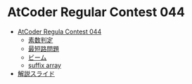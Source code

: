 AtCoder Regular Contest 044
===========================

- [AtCoder Regula Contest 044](http://arc044.contest.atcoder.jp/)
    - [素数判定](http://arc044.contest.atcoder.jp/tasks/arc044_1)
    - [最短路問題](http://arc044.contest.atcoder.jp/tasks/arc044_2)
    - [ビーム](http://arc044.contest.atcoder.jp/tasks/arc044_3)
    - [suffix array](http://arc044.contest.atcoder.jp/tasks/arc044_4)
- [解説スライド](http://www.slideshare.net/chokudai/arc044)
